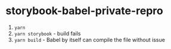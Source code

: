 # storybook-babel-private-repro

1. `yarn`
2. `yarn storybook` - build fails
3. `yarn build` - Babel by itself can compile the file without issue
